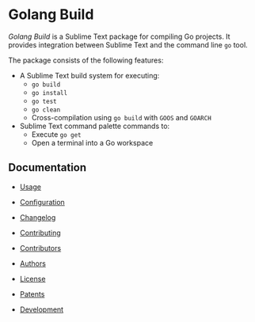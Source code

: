 # Golang Build

*Golang Build* is a Sublime Text package for compiling Go projects. It provides
integration between Sublime Text and the command line `go` tool.

The package consists of the following features:

 - A Sublime Text build system for executing:
   - `go build`
   - `go install`
   - `go test`
   - `go clean`
   - Cross-compilation using `go build` with `GOOS` and `GOARCH`
 - Sublime Text command palette commands to:
   - Execute `go get`
   - Open a terminal into a Go workspace

## Documentation

 - [Usage](usage.md)
 - [Configuration](configuration.md)
 - [Changelog](../changelog.md)


 - [Contributing](../CONTRIBUTING.md)
 - [Contributors](../CONTRIBUTORS)
 - [Authors](../AUTHORS)
 - [License](../LICENSE)
 - [Patents](../PATENTS)
 - [Development](development.md)


